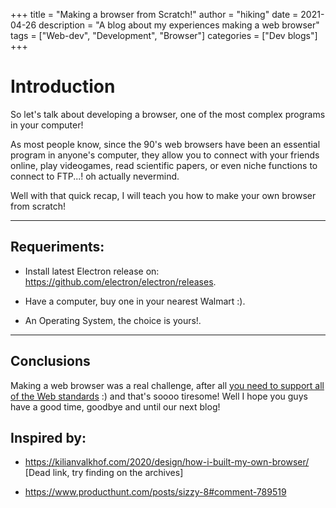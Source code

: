 +++
title = "Making a browser from Scratch!"
author = "hiking"
date = 2021-04-26
description = "A blog about my experiences making a web browser"
tags = ["Web-dev", "Development", "Browser"]
categories = ["Dev blogs"]
+++

# Introduction

So let's talk about developing a browser, one of the most complex programs in your computer!

As most people know, since the 90's web browsers have been an essential program in anyone's computer, they allow you to connect with your friends online, play videogames, read scientific papers, or even niche functions to connect to FTP...! oh actually nevermind.

Well with that quick recap, I will teach you how to make your own browser from scratch!

---

## Requeriments:

* Install latest Electron release on: https://github.com/electron/electron/releases.

* Have a computer, buy one in your nearest Walmart :).

* An Operating System, the choice is yours!.

---

## Conclusions

Making a web browser was a real challenge, after all [you need to support all of the Web standards](https://en.wikipedia.org/wiki/Web_standards) :) and that's soooo tiresome! Well I hope you guys have a good time, goodbye and until our next blog!

## Inspired by:

* https://kilianvalkhof.com/2020/design/how-i-built-my-own-browser/ [Dead link, try finding on the archives]

* https://www.producthunt.com/posts/sizzy-8#comment-789519